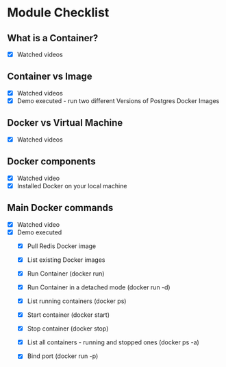 # Module Checklist 

## What is a Container?
 - [X] Watched videos
  
## Container vs Image
 - [X] Watched videos
 - [X] Demo executed - run two different Versions of Postgres Docker Images

## Docker vs Virtual Machine
 - [X] Watched videos

## Docker components
 - [X] Watched video
 - [X] Installed Docker on your local machine

## Main Docker commands
 - [X] Watched video
 - [X] Demo executed
   - [X] Pull Redis Docker image
   - [X] List existing Docker images
   - [X] Run Container (docker run)
   - [X] Run Container in a detached mode (docker run -d)
   - [X] List running containers (docker ps)
   - [X] Start container (docker start)
   - [X] Stop container (docker stop)
   - [X] List all containers - running and stopped ones (docker ps -a)
   - [X] Bind port (docker run -p)


